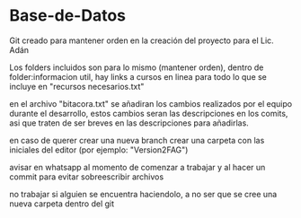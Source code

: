 # Base-de-Datos
Git creado para mantener orden en la creación del proyecto para el Lic. Adán

Los folders incluidos son para lo mismo (mantener orden), dentro de folder:informacion util, hay links a cursos en linea para todo lo que se incluye en "recursos necesarios.txt"

en el archivo "bitacora.txt" se añadiran los cambios realizados por el equipo durante el desarrollo, estos cambios seran las descripciones en los comits, asi que traten de ser breves en las descripciones para añadirlas.

en caso de querer crear una nueva branch crear una carpeta con las iniciales del editor (por ejemplo: "Version2FAG")

avisar en whatsapp al momento de comenzar a trabajar y al hacer un commit para evitar sobreescribir archivos

no trabajar si alguien se encuentra haciendolo, a no ser que se cree una nueva carpeta dentro del git
